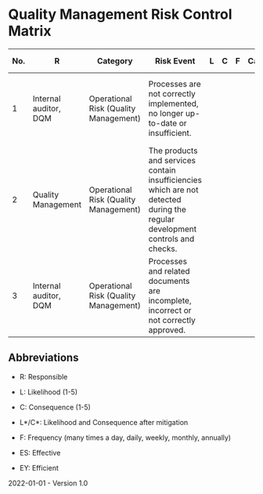 # Quality Management Risk Control Matrix

| No.  | R                     | Category                              | Risk Event                                                   | L    | C    | F    | Cause | Mitigation Type    | Mitigation Strategy                                          | L*   | C*   | Changes | Comments | ES   | EY   | Evidences |
| ---- | --------------------- | ------------------------------------- | ------------------------------------------------------------ | ---- | ---- | ---- | ----- | ------------------ | ------------------------------------------------------------ | ---- | ---- | ------- | -------- | ---- | ---- | --------- |
| 1    | Internal auditor, DQM | Operational Risk (Quality Management) | Processes are not correctly implemented, no longer up-to-date or insufficient. |      |      |      |       | Revealing (Manual) | Every department is audited at least once a quarter by internal auditors. |      |      |         |          |      |      |           |
| 2    | Quality Management    | Operational Risk (Quality Management) | The products and services contain insufficiencies which are not detected during the regular development controls and checks. |      |      |      |       | Revealing (Manual) | The software, documentation and services are manually tested like a normal customer/user would use them. |      |      |         |          |      |      |           |
| 3    | Internal auditor, DQM | Operational Risk (Quality Management) | Processes and related documents are incomplete, incorrect or not correctly approved. |      |      |      |       | Revealing (Manual) | Internal audits and annual checks by the quality management department. |      |      |         |          |      |      |           |

## Abbreviations

* R: Responsible

* L: Likelihood (1-5)

* C: Consequence (1-5)

* L\*/C\*: Likelihood and Consequence after mitigation

* F: Frequency (many times a day, daily, weekly, monthly, annually)

* ES: Effective

* EY: Efficient



2022-01-01 - Version 1.0

